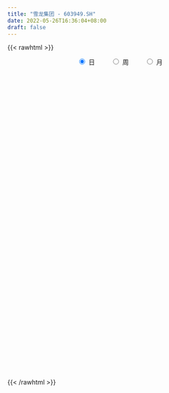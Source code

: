 ```yaml
---
title: "雪龙集团 - 603949.SH"
date: 2022-05-26T16:36:04+08:00
draft: false
---
```

{{< rawhtml >}}
    <div style="text-align: center">
        <label style="padding: 1rem;"><input style="margin-right: .5rem" type="radio" name="period" value="D" checked onclick="period_change(this)">日</label>
        <label style="padding: 1rem;"><input style="margin-right: .5rem" type="radio" name="period" value="W" onclick="period_change(this)">周</label>
        <label style="padding: 1rem;"><input style="margin-right: .5rem" type="radio" name="period" value="M" onclick="period_change(this)">月</label>
    </div>
    <div id="chart" style="height: 700px;"></div> 
    <script type="text/javascript">
        const D_v = [17222.32,11585.32,15963.8,13282.6,10543.4,16791.6,15101.6,14772.0,20792.05,15658.81,13944.68,17019.24,19134.21,14979.57,17552.7,12082.2,14888.25,19043.34,15429.99,14739.02,16770.4,15041.6,12923.0,12517.75,13661.63,20976.01,15766.43,10968.41,24275.45,10782.8,18735.1,10478.4,11897.6,16771.2,9778.6,12806.5,11758.39,13329.33,12247.8,14736.1,12403.08,20366.6,25525.33,17187.4,37602.6,46289.23,42264.49,37652.44,23041.8,41668.1,33587.6,20895.33,46592.7,37277.2,33558.74,34722.04,20041.0,23905.8,16878.2,17649.0,70978.95,30333.54,22111.59,23642.45,11739.2,23054.82,30545.43,53908.57,26501.34,18652.48,28306.2,51408.67,138693.74,63522.93,48068.04,39605.92,60734.2,43707.01,40055.6,35001.4,31002.7,54640.21,41009.62,46997.58,43000.33,21860.27,28429.74,23189.6,16820.25,25009.75,20514.23,21046.63,25907.8,51383.31,76784.94,44889.24,40696.2,29822.15,40111.3,53571.4,44599.8,28914.1,22895.8,19198.6,34075.47,22116.58,23704.45,52485.51,43122.4,28776.8,18052.04,26951.23,35799.0,39369.0,35291.6,41284.0,33192.2,18925.0,34059.6,47282.2,27375.0,26980.6,21781.75,18170.25,9682.41,16146.42,25652.51,17322.56,13069.9,71982.16,78913.0,87317.94,74396.25,59995.12,43890.52,25786.8,33627.0,31006.0,19022.4,26984.29,26153.79,21037.86,19944.2,30587.16,61048.0,71017.7,44694.0,26736.13,32798.75,48899.4,43453.63,43936.39,44473.37,27108.59,24838.6,92737.6,87243.4,56269.0,46065.8,57677.7,57670.2,34937.8,34604.4,25052.79,20994.07,25050.4,20929.2,31584.2,23650.95,27810.35,23114.9,22198.6,18848.9,16530.6,22934.6,24722.87,21093.4,10610.8,20634.0,14790.0,27006.8,15258.4,12491.0,39265.2,30951.19,18517.6,20447.2,16690.8,23180.0,32698.15,22341.4,12347.6,11879.6,10593.8,29619.79,27733.6,16111.5,18520.4,32241.9,21441.0,23033.7,16746.0,48052.8,39730.9,32827.69,17991.52,11208.0,30716.8,18601.0,17650.0,21413.8,11849.2,8643.6,15653.8,11945.4,10783.8,7713.83,8176.0,28509.6,23809.4,9451.0,16461.0,16437.4,11815.2,11603.8,11283.0,17914.8,25402.01,24924.4,31802.0,15106.8,27437.0,26074.85,17251.0,14809.0,9827.2,9205.52,8130.2,7941.6,8104.8,9338.6,12134.0,13144.2,41476.2,42694.47,12151.0,28560.43,23242.4,18780.0,25376.84]
const D_histogram = [0.0,0.0087430199,-0.0043667282,-0.022983987,-0.025288048,-0.005944221,0.0016083931,0.0069932534,0.0244611281,0.0204256564,0.0186870963,0.0259353177,0.0215165775,0.0224569255,0.0079189017,0.0056555294,0.0111978123,0.0219355023,0.0203259207,0.0191393471,-0.0005003796,-0.0362978341,-0.0621518945,-0.0602889664,-0.0453917057,-0.0161227159,-0.0012073181,-0.0023153611,-0.01902556,-0.0208553776,-0.0413266857,-0.0442031063,-0.0464254989,-0.0617492059,-0.0562416127,-0.0422030235,-0.0259587604,-0.0266104494,-0.0096520814,0.0024861731,0.0086766278,0.0066977331,-0.0156293195,-0.0195098578,0.0235191279,0.0732191867,0.116032008,0.1284067273,0.1258674791,0.1533936306,0.1526610694,0.1256106549,0.168073948,0.1870421753,0.157954666,0.1248004454,0.1045907286,0.0735319435,0.0409627912,0.0313971185,0.0928390133,0.1111152751,0.1132501844,0.0851144953,0.0597083602,0.0231689148,0.0325681087,0.0567920917,0.0231764697,-0.0009483455,-0.0261539791,-0.002154693,0.0967426536,0.1816584275,0.2472017713,0.2251277546,0.1372937389,0.0559301253,0.0293466679,0.0116215942,0.00290418,0.0551661452,0.0744985104,0.1326347891,0.0962327363,0.0539571184,-0.0218155897,-0.0641458178,-0.089531492,-0.0861692361,-0.0730644887,-0.1124478542,-0.1485855578,-0.0981311022,-0.0596412681,0.0320089176,0.1093437379,0.1076705352,0.1309856102,0.1952455148,0.1747797325,0.1133712022,0.0975461918,0.0738850491,-0.0002025668,-0.0764851967,-0.0982781245,-0.1681526852,-0.2424196822,-0.2837233959,-0.30346902,-0.320101042,-0.30190941,-0.2321622072,-0.191940341,-0.1489210508,-0.1424401788,-0.126328959,-0.085592972,-0.0728445037,-0.0902656944,-0.1522810802,-0.1824896711,-0.2213953427,-0.2319374162,-0.2140478213,-0.1456025661,-0.0997802891,-0.076694083,0.064485096,0.207040825,0.3220928017,0.4999326527,0.5617985235,0.6274990197,0.5758568642,0.5299188307,0.472163793,0.363004826,0.2546015758,0.1256091413,0.0361362308,-0.0303404181,-0.0463024794,0.0354333316,0.0227909269,-0.0069136427,-0.0565885295,-0.0630787469,-0.227088878,-0.2847939479,-0.3762177588,-0.4339861586,-0.4366482394,-0.3908724541,-0.2230717283,-0.1747000313,-0.0744100025,-0.0066549466,0.1431084764,0.2895092413,0.3673938631,0.3508267936,0.3300112927,0.2877266786,0.2635407843,0.2200953635,0.1433799245,0.0220646454,-0.1349355778,-0.233650716,-0.2499214159,-0.2826562343,-0.2901650139,-0.3356908247,-0.300423243,-0.3305517827,-0.3297753085,-0.3159371928,-0.2920030955,-0.2572247502,-0.2226299011,-0.2034960505,-0.0956746948,0.0093314983,0.090454743,0.1610843121,0.1757564447,0.2326815449,0.2232308211,0.2021579531,0.1712535827,0.1373312837,0.1004299561,0.1482444523,0.1716461251,0.150686747,0.0682164628,0.0087959813,-0.0369115182,-0.069629265,-0.1453001299,-0.1721194333,-0.1046181834,-0.0731961548,-0.0454465967,-0.0481533863,-0.0071566685,0.0354872213,0.0672745313,0.0546995801,0.022511871,-0.0177800045,-0.0303662449,-0.0446416034,-0.0546583469,-0.0575271414,-0.0939248353,-0.0343438981,-0.0408185598,-0.0442289571,-0.0320374379,-0.0125475495,0.002865602,0.0270343757,0.0240917646,-0.0282913991,-0.1216159825,-0.1269424097,-0.1799293653,-0.2678975538,-0.2411048834,-0.2810834731,-0.2867862918,-0.2611186532,-0.2235589605,-0.1512870151,-0.0970779716,-0.0695744051,-0.0441381066,0.0042967208,0.0460906313,0.0827025412,0.2141524532,0.2910905706,0.321506954,0.411058242,0.4299345691,0.4810394902,0.4292302477]
const D_fast = [0.0,0.0109287749,-0.0032726553,-0.0276359108,-0.0362619837,-0.018404212,-0.0104494996,-0.0033163261,0.0202668307,0.0213377731,0.024270987,0.038003038,0.0389634421,0.0455180215,0.032959723,0.0321102331,0.0404519691,0.0566735347,0.0601454333,0.0637436965,0.0439788748,-0.0008930382,-0.0422850722,-0.0554943857,-0.0519450515,-0.0267067406,-0.0120931723,-0.0137800556,-0.0352466445,-0.0422903065,-0.073093286,-0.0870204832,-0.1008492505,-0.131610259,-0.140163069,-0.1366752356,-0.1269206626,-0.1342249639,-0.1196796164,-0.1069198185,-0.0985602069,-0.0988646684,-0.1250990508,-0.1338570536,-0.0849482859,-0.0169434304,0.0548773928,0.099353794,0.1282814156,0.1941559747,0.2315886809,0.2359409301,0.3204227102,0.3861514814,0.3965526385,0.3945985293,0.4005364946,0.3878606954,0.3655322409,0.3638158478,0.448467496,0.4945225765,0.5249700319,0.5181129667,0.5076339217,0.4768867049,0.494427926,0.5328499319,0.5050284273,0.4806665257,0.4489223974,0.4723830103,0.5954660203,0.7257964011,0.8531401877,0.8873481096,0.8338375286,0.7664564463,0.747209656,0.7323899809,0.7243986117,0.7904521132,0.8284091059,0.919704082,0.9073602132,0.8785738749,0.7973472694,0.7389805868,0.6912120396,0.6730319865,0.6678706117,0.6003752826,0.5270911897,0.5530128697,0.5765923868,0.6762448018,0.7809155566,0.8061599877,0.8622214653,0.9752927486,0.9985218994,0.9654561697,0.9740177072,0.9688278268,0.8946895692,0.79928564,0.7529231812,0.6410104492,0.5061385316,0.393903969,0.2982910898,0.2016338074,0.1443480869,0.1560547379,0.1482915188,0.1540805463,0.1249513736,0.1094803537,0.1288180976,0.12335544,0.0833678258,-0.0167178301,-0.0925488388,-0.186803346,-0.2553297737,-0.2909521341,-0.2589075203,-0.2380303156,-0.2341176302,-0.0768171773,0.117498758,0.3130739351,0.6158969493,0.8182124509,1.0407877021,1.1331097627,1.2196514368,1.2799373474,1.2615295868,1.2167767307,1.1191865815,1.0387477286,0.9646859752,0.937148294,1.0277424379,1.020797765,0.9893647847,0.9255427655,0.9032828614,0.6825005107,0.5535969539,0.3681187033,0.2018537639,0.0900296231,0.038087295,0.1501200886,0.1548167778,0.2365043061,0.3025956253,0.4881361674,0.7069142426,0.8766473301,0.9477869591,1.0094742813,1.0391213369,1.0808206387,1.0923990587,1.0515286008,0.9357294831,0.7449953654,0.5878675482,0.5091164943,0.4057176174,0.3256675843,0.1962190674,0.1563808383,0.0436143529,-0.0380530001,-0.1031991826,-0.1522658591,-0.1817937013,-0.2028563275,-0.2345964896,-0.1506938076,-0.0433547398,0.0603821906,0.1712828377,0.2298940815,0.3449895679,0.3913465494,0.4208131696,0.4327221949,0.4331327168,0.4213388782,0.5062144875,0.5725276916,0.5892400002,0.5238238318,0.4666023456,0.4116669665,0.3615419034,0.2495460061,0.1796968444,0.2210435485,0.2341665383,0.2505544473,0.235809311,0.2750168617,0.3265325568,0.3751384997,0.3762384435,0.3496787021,0.3049418255,0.2847640239,0.2593282645,0.2356469343,0.2183963545,0.1585174517,0.2095124144,0.1928331127,0.1783654762,0.1825476359,0.1989006369,0.2150301889,0.2459575565,0.2490378867,0.1895818731,0.0658532941,0.0287912645,-0.0691780324,-0.2241206094,-0.2576041599,-0.3678536178,-0.4452530095,-0.4848650342,-0.5031950816,-0.46874489,-0.4388053393,-0.4286953741,-0.4142936023,-0.3647845947,-0.3114680264,-0.2541804811,-0.0691924559,0.0805183042,0.1913114261,0.3836272746,0.509987244,0.6813520377,0.7368503571]
const D_slow = [0.0,0.002185755,0.0010940729,-0.0046519238,-0.0109739358,-0.012459991,-0.0120578928,-0.0103095794,-0.0041942974,0.0009121167,0.0055838908,0.0120677202,0.0174468646,0.023061096,0.0250408214,0.0264547037,0.0292541568,0.0347380324,0.0398195126,0.0446043494,0.0444792544,0.0354047959,0.0198668223,0.0047945807,-0.0065533457,-0.0105840247,-0.0108858542,-0.0114646945,-0.0162210845,-0.0214349289,-0.0317666003,-0.0428173769,-0.0544237516,-0.0698610531,-0.0839214563,-0.0944722121,-0.1009619022,-0.1076145146,-0.1100275349,-0.1094059917,-0.1072368347,-0.1055624015,-0.1094697313,-0.1143471958,-0.1084674138,-0.0901626171,-0.0611546151,-0.0290529333,0.0024139365,0.0407623441,0.0789276115,0.1103302752,0.1523487622,0.199109306,0.2385979725,0.2697980839,0.295945766,0.3143287519,0.3245694497,0.3324187293,0.3556284827,0.3834073014,0.4117198475,0.4329984714,0.4479255614,0.4537177901,0.4618598173,0.4760578402,0.4818519576,0.4816148713,0.4750763765,0.4745377033,0.4987233667,0.5441379735,0.6059384164,0.662220355,0.6965437897,0.7105263211,0.717862988,0.7207683866,0.7214944316,0.7352859679,0.7539105955,0.7870692928,0.8111274769,0.8246167565,0.8191628591,0.8031264046,0.7807435316,0.7592012226,0.7409351004,0.7128231369,0.6756767474,0.6511439719,0.6362336549,0.6442358843,0.6715718187,0.6984894525,0.7312358551,0.7800472338,0.8237421669,0.8520849675,0.8764715154,0.8949427777,0.894892136,0.8757708368,0.8512013057,0.8091631344,0.7485582138,0.6776273648,0.6017601098,0.5217348494,0.4462574969,0.3882169451,0.3402318598,0.3030015971,0.2673915524,0.2358093127,0.2144110697,0.1961999437,0.1736335201,0.1355632501,0.0899408323,0.0345919967,-0.0233923574,-0.0769043127,-0.1133049543,-0.1382500265,-0.1574235473,-0.1413022733,-0.089542067,-0.0090188666,0.1159642966,0.2564139274,0.4132886824,0.5572528984,0.6897326061,0.8077735544,0.8985247609,0.9621751548,0.9935774402,1.0026114979,0.9950263933,0.9834507735,0.9923091064,0.9980068381,0.9962784274,0.982131295,0.9663616083,0.9095893888,0.8383909018,0.7443364621,0.6358399224,0.5266778626,0.4289597491,0.373191817,0.3295168091,0.3109143085,0.3092505719,0.345027691,0.4174050013,0.5092534671,0.5969601655,0.6794629886,0.7513946583,0.8172798544,0.8723036952,0.9081486764,0.9136648377,0.8799309432,0.8215182642,0.7590379103,0.6883738517,0.6158325982,0.5319098921,0.4568040813,0.3741661356,0.2917223085,0.2127380103,0.1397372364,0.0754310489,0.0197735736,-0.031100439,-0.0550191128,-0.0526862382,-0.0300725524,0.0101985256,0.0541376368,0.112308023,0.1681157283,0.2186552165,0.2614686122,0.2958014331,0.3209089222,0.3579700352,0.4008815665,0.4385532532,0.455607369,0.4578063643,0.4485784847,0.4311711685,0.394846136,0.3518162777,0.3256617318,0.3073626931,0.296001044,0.2839626974,0.2821735302,0.2910453356,0.3078639684,0.3215388634,0.3271668311,0.32272183,0.3151302688,0.3039698679,0.2903052812,0.2759234959,0.252442287,0.2438563125,0.2336516726,0.2225944333,0.2145850738,0.2114481864,0.2121645869,0.2189231809,0.224946122,0.2178732722,0.1874692766,0.1557336742,0.1107513329,0.0437769444,-0.0164992764,-0.0867701447,-0.1584667177,-0.223746381,-0.2796361211,-0.3174578749,-0.3417273678,-0.359120969,-0.3701554957,-0.3690813155,-0.3575586577,-0.3368830224,-0.2833449091,-0.2105722664,-0.1301955279,-0.0274309674,0.0800526749,0.2003125474,0.3076201094]
const D_data = [['2021-05-17', 14.5427, 14.2394, 14.1023, 14.5917],['2021-05-18', 14.1709, 14.3764, 14.0534, 14.484],['2021-05-19', 14.2687, 14.0926, 14.0632, 14.3862],['2021-05-20', 14.073, 13.9262, 13.8283, 14.0926],['2021-05-21', 13.9556, 14.0534, 13.9262, 14.1806],['2021-05-24', 14.0926, 14.3568, 14.0045, 14.4644],['2021-05-25', 14.3568, 14.2785, 14.1513, 14.4351],['2021-05-26', 14.2883, 14.2883, 14.1513, 14.3568],['2021-05-27', 14.2687, 14.5134, 14.2002, 14.533],['2021-05-28', 14.4547, 14.2981, 14.2883, 14.6015],['2021-05-31', 14.2981, 14.3274, 14.2002, 14.3666],['2021-06-01', 14.3079, 14.4742, 14.2002, 14.484],['2021-06-02', 14.4547, 14.3568, 14.347, 14.621],['2021-06-03', 14.347, 14.4351, 14.2981, 14.6112],['2021-06-04', 14.3959, 14.2198, 14.1709, 14.4742],['2021-06-07', 14.3177, 14.3372, 14.1806, 14.3666],['2021-06-08', 14.3372, 14.4547, 14.2589, 14.533],['2021-06-09', 14.4547, 14.5819, 14.347, 14.6602],['2021-06-10', 14.5819, 14.4742, 14.4253, 14.5917],['2021-06-11', 14.6602, 14.4938, 14.4351, 14.6798],['2021-06-15', 14.5525, 14.2198, 14.1415, 14.5525],['2021-06-16', 14.2589, 13.8577, 13.8088, 14.2589],['2021-06-17', 13.7598, 13.7794, 13.7011, 13.9556],['2021-06-18', 13.7794, 14.0143, 13.662, 14.1023],['2021-06-21', 13.9653, 14.1806, 13.9653, 14.2491],['2021-06-22', 14.1904, 14.4547, 14.1709, 14.533],['2021-06-23', 14.4253, 14.3862, 14.3274, 14.5134],['2021-06-24', 14.3862, 14.2198, 14.1904, 14.3862],['2021-06-25', 14.2198, 13.9653, 13.75, 14.3079],['2021-06-28', 13.9556, 14.0828, 13.8773, 14.1415],['2021-06-29', 13.9947, 13.7598, 13.7011, 14.1709],['2021-06-30', 13.7794, 13.8773, 13.7305, 13.9653],['2021-07-01', 13.887, 13.8283, 13.7402, 14.0338],['2021-07-02', 13.8773, 13.5641, 13.5347, 13.8773],['2021-07-05', 13.5543, 13.7402, 13.4956, 13.8675],['2021-07-06', 13.8675, 13.8479, 13.7402, 13.9751],['2021-07-07', 13.75, 13.9164, 13.7402, 13.9751],['2021-07-08', 13.9458, 13.7109, 13.6717, 13.9458],['2021-07-09', 13.7109, 13.9458, 13.6228, 13.9458],['2021-07-12', 13.9458, 13.9458, 13.8479, 14.0436],['2021-07-13', 14.0, 13.91, 13.74, 14.0],['2021-07-14', 13.88, 13.81, 13.58, 14.04],['2021-07-15', 13.88, 13.47, 13.22, 13.88],['2021-07-16', 13.45, 13.6, 13.32, 13.66],['2021-07-19', 13.49, 14.28, 13.46, 14.37],['2021-07-20', 14.2, 14.64, 13.96, 14.85],['2021-07-21', 14.5, 14.87, 14.5, 14.99],['2021-07-22', 14.85, 14.73, 14.68, 14.96],['2021-07-23', 14.73, 14.67, 14.52, 14.79],['2021-07-26', 14.63, 15.23, 14.5, 15.3],['2021-07-27', 15.36, 15.08, 15.0, 15.45],['2021-07-28', 15.15, 14.8, 14.32, 15.15],['2021-07-29', 14.88, 15.85, 14.83, 15.88],['2021-07-30', 15.88, 15.89, 15.5, 16.05],['2021-08-02', 15.68, 15.43, 15.15, 15.82],['2021-08-03', 15.45, 15.36, 15.32, 16.0],['2021-08-04', 15.36, 15.51, 15.12, 15.57],['2021-08-05', 15.5, 15.35, 14.95, 15.5],['2021-08-06', 15.36, 15.25, 14.97, 15.41],['2021-08-09', 15.25, 15.5, 15.07, 15.6],['2021-08-10', 15.66, 16.63, 15.37, 17.05],['2021-08-11', 16.51, 16.44, 16.13, 16.64],['2021-08-12', 16.39, 16.44, 16.1, 16.44],['2021-08-13', 16.44, 16.13, 16.01, 16.49],['2021-08-16', 16.0, 16.14, 16.0, 16.23],['2021-08-17', 16.1, 15.93, 15.65, 16.14],['2021-08-18', 15.8, 16.52, 15.7, 16.56],['2021-08-19', 16.49, 16.9, 16.3, 17.07],['2021-08-20', 16.66, 16.25, 16.18, 16.9],['2021-08-23', 16.31, 16.29, 16.0, 16.55],['2021-08-24', 16.22, 16.2, 16.03, 16.68],['2021-08-25', 16.29, 16.87, 16.06, 17.07],['2021-08-26', 16.9, 18.25, 16.72, 18.53],['2021-08-27', 18.2, 18.76, 17.87, 18.87],['2021-08-30', 18.8, 19.18, 18.67, 19.44],['2021-08-31', 19.01, 18.48, 18.2, 19.15],['2021-09-01', 18.38, 17.6, 16.88, 18.43],['2021-09-02', 17.53, 17.4, 16.9, 17.53],['2021-09-03', 17.28, 17.93, 17.12, 17.98],['2021-09-06', 18.11, 18.04, 17.33, 18.38],['2021-09-07', 17.76, 18.19, 17.76, 18.22],['2021-09-08', 18.15, 19.2, 18.01, 19.44],['2021-09-09', 19.14, 19.14, 18.8, 19.59],['2021-09-10', 19.14, 20.03, 19.05, 20.08],['2021-09-13', 20.21, 19.11, 19.11, 20.35],['2021-09-14', 19.1, 19.0, 18.53, 19.28],['2021-09-15', 18.98, 18.39, 18.28, 18.98],['2021-09-16', 18.33, 18.57, 18.13, 18.94],['2021-09-17', 18.51, 18.65, 18.34, 18.89],['2021-09-22', 18.55, 18.99, 18.42, 19.48],['2021-09-23', 19.05, 19.2, 18.71, 19.36],['2021-09-24', 19.05, 18.5, 18.14, 19.43],['2021-09-27', 18.41, 18.33, 18.1, 19.0],['2021-09-28', 18.3, 19.45, 18.3, 19.99],['2021-09-29', 19.45, 19.57, 19.33, 20.12],['2021-09-30', 19.9, 20.67, 19.57, 20.99],['2021-10-08', 20.8, 21.1, 20.73, 21.48],['2021-10-11', 21.08, 20.5, 19.27, 21.08],['2021-10-12', 20.71, 21.07, 20.58, 21.67],['2021-10-13', 21.06, 22.06, 21.06, 22.1],['2021-10-14', 21.76, 21.38, 20.99, 22.06],['2021-10-15', 21.4, 20.88, 20.58, 21.97],['2021-10-18', 20.95, 21.45, 20.71, 21.52],['2021-10-19', 21.53, 21.44, 21.0, 21.71],['2021-10-20', 21.45, 20.7, 20.3, 21.5],['2021-10-21', 20.6, 20.36, 20.09, 20.78],['2021-10-22', 20.33, 20.83, 20.28, 20.98],['2021-10-25', 21.1, 19.99, 19.0, 22.76],['2021-10-26', 19.98, 19.49, 19.01, 20.8],['2021-10-27', 18.78, 19.48, 18.69, 19.69],['2021-10-28', 18.78, 19.44, 18.78, 19.6],['2021-10-29', 19.34, 19.21, 18.77, 19.48],['2021-11-01', 19.33, 19.47, 18.93, 19.51],['2021-11-02', 19.4, 20.2, 19.36, 20.43],['2021-11-03', 20.69, 20.01, 19.45, 20.8],['2021-11-04', 20.01, 20.18, 20.0, 20.48],['2021-11-05', 20.18, 19.78, 19.64, 20.51],['2021-11-08', 19.79, 19.89, 19.61, 20.1],['2021-11-09', 19.82, 20.3, 19.62, 20.5],['2021-11-10', 20.28, 20.06, 18.5, 20.35],['2021-11-11', 19.66, 19.63, 19.38, 20.3],['2021-11-12', 19.73, 18.78, 18.68, 19.73],['2021-11-15', 18.63, 18.81, 18.3, 18.98],['2021-11-16', 18.8, 18.36, 18.32, 19.1],['2021-11-17', 18.36, 18.4, 18.29, 18.65],['2021-11-18', 18.55, 18.59, 18.26, 18.96],['2021-11-19', 18.6, 19.3, 18.52, 19.31],['2021-11-22', 19.22, 19.21, 19.14, 19.57],['2021-11-23', 19.31, 19.02, 18.75, 19.31],['2021-11-24', 19.01, 20.92, 18.8, 20.92],['2021-11-25', 20.95, 21.8, 20.8, 21.93],['2021-11-26', 21.82, 22.36, 21.61, 22.98],['2021-11-29', 22.19, 24.28, 22.18, 24.4],['2021-11-30', 24.29, 23.93, 21.85, 24.4],['2021-12-01', 23.76, 24.85, 23.3, 24.97],['2021-12-02', 24.5, 23.97, 23.8, 24.88],['2021-12-03', 24.08, 24.31, 23.93, 24.89],['2021-12-06', 24.14, 24.39, 23.91, 24.76],['2021-12-07', 24.49, 23.75, 23.6, 24.49],['2021-12-08', 23.76, 23.55, 23.19, 24.25],['2021-12-09', 24.13, 22.94, 22.57, 24.2],['2021-12-10', 22.66, 23.05, 22.33, 23.17],['2021-12-13', 22.98, 23.06, 22.55, 23.5],['2021-12-14', 23.12, 23.58, 22.75, 23.99],['2021-12-15', 23.58, 25.12, 23.33, 25.58],['2021-12-16', 25.37, 24.29, 23.33, 25.5],['2021-12-17', 23.61, 24.11, 23.18, 24.12],['2021-12-20', 23.81, 23.76, 23.18, 24.25],['2021-12-21', 23.7, 24.24, 23.44, 24.38],['2021-12-22', 24.24, 21.82, 21.82, 24.24],['2021-12-23', 21.3, 22.47, 21.3, 22.75],['2021-12-24', 22.54, 21.49, 20.5, 22.69],['2021-12-27', 21.69, 21.28, 20.92, 21.79],['2021-12-28', 21.4, 21.54, 21.11, 21.98],['2021-12-29', 21.55, 22.0, 21.55, 22.43],['2021-12-30', 22.2, 23.92, 22.11, 24.2],['2021-12-31', 24.15, 22.9, 22.82, 24.9],['2022-01-04', 23.47, 23.9, 22.86, 24.0],['2022-01-05', 23.81, 23.96, 23.61, 24.69],['2022-01-06', 24.21, 25.68, 23.98, 26.1],['2022-01-07', 25.8, 26.67, 24.94, 27.21],['2022-01-10', 26.59, 26.75, 26.09, 27.18],['2022-01-11', 26.7, 26.1, 25.68, 27.08],['2022-01-12', 26.2, 26.31, 25.97, 26.89],['2022-01-13', 26.61, 26.22, 25.6, 26.7],['2022-01-14', 26.27, 26.6, 25.81, 27.28],['2022-01-17', 26.91, 26.49, 26.17, 27.25],['2022-01-18', 26.49, 26.02, 25.65, 26.49],['2022-01-19', 25.93, 25.12, 24.8, 25.93],['2022-01-20', 25.2, 24.0, 23.89, 25.37],['2022-01-21', 24.2, 24.01, 23.0, 24.29],['2022-01-24', 23.95, 24.65, 23.73, 24.79],['2022-01-25', 24.41, 24.2, 24.13, 25.2],['2022-01-26', 24.23, 24.27, 23.82, 24.39],['2022-01-27', 24.45, 23.48, 23.2, 24.48],['2022-01-28', 23.45, 24.28, 22.75, 24.53],['2022-02-07', 24.31, 23.28, 23.09, 24.99],['2022-02-08', 23.37, 23.37, 23.21, 23.69],['2022-02-09', 23.25, 23.35, 22.4, 23.59],['2022-02-10', 23.35, 23.36, 22.7, 23.4],['2022-02-11', 23.38, 23.45, 22.96, 23.74],['2022-02-14', 23.45, 23.45, 23.06, 23.66],['2022-02-15', 23.4, 23.23, 23.02, 23.4],['2022-02-16', 23.23, 24.56, 22.67, 25.55],['2022-02-17', 24.47, 25.06, 24.1, 25.37],['2022-02-18', 25.07, 25.3, 24.85, 25.69],['2022-02-21', 25.29, 25.68, 25.27, 25.94],['2022-02-22', 25.62, 25.35, 25.09, 25.84],['2022-02-23', 25.56, 26.25, 25.56, 26.5],['2022-02-24', 26.06, 25.75, 25.18, 26.65],['2022-02-25', 25.91, 25.72, 25.4, 26.29],['2022-02-28', 25.17, 25.64, 25.17, 25.84],['2022-03-01', 25.69, 25.59, 25.31, 25.75],['2022-03-02', 25.88, 25.5, 25.3, 25.88],['2022-03-03', 25.59, 26.74, 25.19, 26.99],['2022-03-04', 26.74, 26.81, 26.61, 27.8],['2022-03-07', 26.88, 26.45, 26.18, 27.19],['2022-03-08', 26.73, 25.55, 25.07, 26.78],['2022-03-09', 25.68, 25.55, 24.1, 25.72],['2022-03-10', 25.91, 25.49, 25.36, 26.07],['2022-03-11', 25.56, 25.46, 24.83, 25.69],['2022-03-14', 25.41, 24.6, 24.41, 25.45],['2022-03-15', 25.05, 24.86, 23.61, 25.21],['2022-03-16', 25.25, 26.09, 24.68, 26.29],['2022-03-17', 26.09, 25.88, 25.8, 26.58],['2022-03-18', 25.8, 25.99, 25.14, 26.04],['2022-03-21', 25.99, 25.68, 25.62, 26.18],['2022-03-22', 25.78, 26.35, 25.0, 26.43],['2022-03-23', 26.31, 26.65, 26.1, 26.78],['2022-03-24', 26.8, 26.8, 26.3, 27.0],['2022-03-25', 26.8, 26.39, 26.11, 27.0],['2022-03-28', 26.18, 26.1, 25.85, 26.47],['2022-03-29', 26.26, 25.85, 25.6, 26.26],['2022-03-30', 26.0, 26.08, 25.5, 26.36],['2022-03-31', 26.09, 26.0, 25.7, 26.14],['2022-04-01', 26.0, 25.99, 25.8, 26.15],['2022-04-06', 25.74, 26.04, 25.5, 26.25],['2022-04-07', 26.0, 25.49, 25.3, 26.32],['2022-04-08', 25.6, 26.74, 25.22, 26.76],['2022-04-11', 26.87, 26.06, 26.0, 27.4],['2022-04-12', 26.32, 26.07, 25.35, 26.48],['2022-04-13', 26.07, 26.29, 25.5, 26.4],['2022-04-14', 26.34, 26.48, 26.34, 26.8],['2022-04-15', 26.43, 26.55, 26.03, 26.75],['2022-04-18', 26.88, 26.81, 26.42, 26.97],['2022-04-19', 27.18, 26.58, 26.5, 27.22],['2022-04-20', 26.43, 25.84, 25.53, 26.6],['2022-04-21', 25.61, 24.9, 23.81, 25.9],['2022-04-22', 24.95, 25.66, 24.0, 25.98],['2022-04-25', 25.7, 24.8, 23.09, 25.7],['2022-04-26', 24.29, 23.81, 23.7, 24.68],['2022-04-27', 23.81, 24.88, 23.13, 24.98],['2022-04-28', 24.7, 23.79, 23.4, 24.81],['2022-04-29', 23.8, 23.85, 23.51, 24.05],['2022-05-05', 24.0, 24.05, 23.71, 24.5],['2022-05-06', 23.97, 24.14, 23.38, 24.26],['2022-05-09', 24.2, 24.68, 23.85, 24.96],['2022-05-10', 24.68, 24.65, 24.43, 25.03],['2022-05-11', 24.65, 24.42, 24.4, 24.8],['2022-05-12', 24.4, 24.44, 23.9, 24.64],['2022-05-13', 24.44, 24.86, 24.44, 24.96],['2022-05-16', 24.95, 24.99, 24.1, 25.19],['2022-05-17', 25.0, 25.14, 24.75, 25.22],['2022-05-18', 25.35, 26.86, 25.14, 27.1],['2022-05-19', 26.86, 26.91, 26.2, 27.28],['2022-05-20', 26.96, 26.84, 26.5, 27.08],['2022-05-23', 26.85, 28.19, 26.84, 28.19],['2022-05-24', 28.51, 27.94, 27.9, 28.99],['2022-05-25', 27.9, 28.92, 27.69, 29.05],['2022-05-26', 28.91, 28.03, 27.8, 28.97]]
const W_v = [5323.28,402832.11,621309.75,715022.89,339061.8,236378.62,222554.21,152320.01,146623.85,328549.74,378234.9399999999,604156.89,379708.14,269521.51,151490.63,77004.3,107129.88,288134.92,304713.71,291633.73,836541.38,535359.11,212736.23,341016.0600000001,195806.0,147489.83,115964.69,80363.55,152450.03,147331.71,49773.26,179817.61,188655.39,162310.95,134934.07,177888.95,202901.6,250847.39,155180.45,216001.45,278367.57,271241.76,105235.84,176843.88,172453.0,177231.43,323346.28,212094.83,63544.78,57907.01,132589.45,370006.76,208747.47,166434.69,114964.82,88819.05,86965.62,127590.64,231180.02,144815.97,40270.65,85454.91,68597.44,83116.06,82630.4,76182.8,57252.75,85647.93,68665.1,59920.62,90218.51,186850.56,180020.93,129105.78,164715.53,145749.36,300584.02,232170.77,208651.51,133300.19,66570.61,198965.29,40696.2,197018.75,121990.9,169387.98,184935.8,154622.4,91433.34,268605.56,237695.69,124204.34,227291.06,195824.3,276401.56,217682.7,140639.46,127089.6,105235.57,94135.0,116483.39,115357.55,92174.39,111348.5,155348.91,99589.6,58875.8,44399.43,77974.0,91128.01,117671.65,24636.2,42720.72,121599.87,95959.67]
const W_histogram = [0.0,0.0865814245,-0.0339803133,-0.0995309271,-0.1818791382,-0.2625577227,-0.3426334297,-0.4050422056,-0.3625255112,-0.2901076296,-0.1038551661,-0.0275328256,0.0638325581,0.0321009628,0.0135879578,-0.0385347942,-0.0370765145,0.0278655711,0.0528425582,0.2199658351,0.4272268409,0.6223689758,0.7103901363,0.8499469211,0.9001310421,0.8628442836,0.6578653525,0.463193208,0.2057049551,0.0812266054,0.1101593072,0.1335472288,-0.0529189441,-0.251727989,-0.3304849627,-0.4396587685,-0.4144042495,-0.4333030305,-0.4666596634,-0.4050830702,-0.3949839502,-0.4579989065,-0.5081587701,-0.5695820271,-0.5867046944,-0.4801414626,-0.3779953035,-0.3280767485,-0.3115116777,-0.2092114344,-0.1436203005,-0.0042294649,0.0816930135,0.1137959857,0.1264652748,0.1528559956,0.1829881436,0.2066019211,0.1944461926,0.0807395159,-0.0015214553,-0.0297883689,-0.0732450415,-0.0769351847,-0.0759447487,-0.0494164804,-0.0562462287,-0.056024408,-0.073743319,-0.0516473534,-0.0520641373,0.0239020852,0.1532795934,0.190301868,0.2640660151,0.3078891333,0.4824709893,0.5156073733,0.6441619933,0.6022302239,0.532762143,0.5965191746,0.6280345539,0.5947765025,0.5321565486,0.3530091398,0.2491718876,0.0972192576,0.0198557154,0.1553503041,0.3459657137,0.3554941845,0.398268109,0.2238806236,0.1791971697,0.3683533304,0.4482603721,0.2936611343,0.1820314567,0.0325717624,0.038192972,0.0493749059,0.106101318,0.0324435084,0.0008279213,-0.0110772573,-0.0610331282,-0.0586902463,-0.0835451742,-0.1686261743,-0.3453235407,-0.4353773463,-0.4379699688,-0.3041992281,-0.1416936792]
const W_fast = [0.0,0.1082267806,-0.0208300355,-0.111263381,-0.2390813767,-0.3853993919,-0.5511334563,-0.7148027836,-0.762917467,-0.7630264928,-0.6027378208,-0.5332986867,-0.4259751635,-0.4496815181,-0.4647975337,-0.5265539842,-0.5343648331,-0.4624563547,-0.4242687281,-0.2021539924,0.1119137236,0.4626481025,0.728266797,1.0803103121,1.3555271937,1.533951506,1.4934389131,1.4145650706,1.2085030565,1.1043313581,1.1608038867,1.2175786155,1.0178827065,0.7561416644,0.59476345,0.3756749522,0.2973284088,0.1701038702,0.0200823214,-0.0196118529,-0.1082587205,-0.2857734034,-0.4629729595,-0.6667917233,-0.8305905642,-0.8440626981,-0.8364153648,-0.8685159969,-0.9298288455,-0.8798314609,-0.8501454021,-0.7118119327,-0.605466201,-0.5449142323,-0.5006286245,-0.4360239048,-0.3601447208,-0.2848804631,-0.2484246434,-0.3419464411,-0.4245877762,-0.460301782,-0.522069715,-0.5449936543,-0.5629894056,-0.5488152574,-0.5697065628,-0.5834908442,-0.6196455849,-0.6104614577,-0.6238942759,-0.541952532,-0.3742551255,-0.2896573839,-0.149876733,-0.0290813315,0.2661182718,0.4281564992,0.7177516175,0.826377404,0.8900998589,1.1029866842,1.2915107019,1.4069467761,1.4773659593,1.3864708356,1.3449265553,1.2172787396,1.1448791263,1.3192112911,1.5963181291,1.694720146,1.8370610978,1.7186437683,1.7187596068,2.0000041001,2.1919762348,2.1107922806,2.0446704672,1.9033537135,1.9185231661,1.9420488265,2.0253005681,1.9597536356,1.9283450287,1.9136705359,1.848456383,1.8361267032,1.7903854817,1.663147938,1.4001196866,1.2012215444,1.0891364297,1.1468573634,1.2739394925]
const W_slow = [0.0,0.0216453561,0.0131502778,-0.011732454,-0.0572022385,-0.1228416692,-0.2085000266,-0.309760578,-0.4003919558,-0.4729188632,-0.4988826547,-0.5057658611,-0.4898077216,-0.4817824809,-0.4783854914,-0.48801919,-0.4972883186,-0.4903219258,-0.4771112863,-0.4221198275,-0.3153131173,-0.1597208733,0.0178766607,0.230363391,0.4553961516,0.6711072224,0.8355735606,0.9513718626,1.0027981014,1.0231047527,1.0506445795,1.0840313867,1.0708016507,1.0078696534,0.9252484127,0.8153337206,0.7117326583,0.6034069006,0.4867419848,0.3854712173,0.2867252297,0.1722255031,0.0451858106,-0.0972096962,-0.2438858698,-0.3639212355,-0.4584200613,-0.5404392484,-0.6183171679,-0.6706200265,-0.7065251016,-0.7075824678,-0.6871592144,-0.658710218,-0.6270938993,-0.5888799004,-0.5431328645,-0.4914823842,-0.4428708361,-0.4226859571,-0.4230663209,-0.4305134131,-0.4488246735,-0.4680584697,-0.4870446568,-0.4993987769,-0.5134603341,-0.5274664361,-0.5459022659,-0.5588141042,-0.5718301386,-0.5658546173,-0.5275347189,-0.4799592519,-0.4139427481,-0.3369704648,-0.2163527175,-0.0874508742,0.0735896242,0.2241471801,0.3573377159,0.5064675096,0.663476148,0.8121702736,0.9452094108,1.0334616957,1.0957546676,1.120059482,1.1250234109,1.1638609869,1.2503524153,1.3392259615,1.4387929887,1.4947631447,1.5395624371,1.6316507697,1.7437158627,1.8171311463,1.8626390105,1.8707819511,1.8803301941,1.8926739206,1.9191992501,1.9273101272,1.9275171075,1.9247477932,1.9094895111,1.8948169495,1.873930656,1.8317741124,1.7454432272,1.6365988907,1.5271063985,1.4510565914,1.4156331716]
const W_data = [['2020-03-13', 10.4614, 16.7149, 10.4614, 16.7149],['2020-03-20', 18.3884, 18.0716, 18.0234, 22.2521],['2020-03-27', 16.9904, 15.4063, 15.2961, 17.5482],['2020-04-03', 15.8127, 15.5372, 15.3581, 18.4298],['2020-04-10', 15.7025, 14.8072, 14.5592, 16.8044],['2020-04-17', 14.4766, 14.1942, 14.022, 14.6006],['2020-04-24', 14.1185, 13.4986, 13.3402, 14.449],['2020-04-30', 13.4366, 12.9959, 11.9766, 13.6708],['2020-05-08', 12.989, 13.8981, 12.9201, 13.9876],['2020-05-15', 13.9458, 14.2603, 13.778, 15.232],['2020-05-22', 14.1205, 16.1617, 14.0646, 16.1617],['2020-05-29', 16.7769, 15.3718, 14.5889, 17.7765],['2020-06-05', 15.3089, 15.959, 15.0852, 16.5462],['2020-06-12', 15.959, 14.5469, 14.0506, 16.4273],['2020-06-19', 14.3652, 14.526, 14.1485, 14.9314],['2020-06-24', 14.4561, 13.8339, 13.806, 14.5959],['2020-07-03', 13.9108, 14.2673, 13.7361, 14.2813],['2020-07-10', 14.2743, 15.1691, 14.2743, 15.6025],['2020-07-17', 15.1271, 14.8755, 14.7497, 17.0565],['2020-07-24', 14.8895, 17.2242, 14.8895, 17.2242],['2020-07-31', 18.0281, 18.9509, 16.651, 20.7614],['2020-08-07', 19.0697, 20.279, 19.0697, 22.7047],['2020-08-14', 20.3979, 20.2301, 18.4545, 20.9711],['2020-08-21', 20.4118, 22.1385, 20.1322, 22.8515],['2020-08-28', 22.7187, 22.2853, 20.4188, 23.4037],['2020-09-04', 22.467, 22.0126, 21.4534, 23.6694],['2020-09-11', 21.8099, 19.9715, 18.9089, 21.9148],['2020-09-18', 20.0483, 19.594, 19.3144, 20.5027],['2020-09-25', 19.7296, 17.9876, 17.6255, 20.4538],['2020-09-30', 17.8799, 18.8782, 17.8016, 19.6219],['2020-10-09', 19.3479, 20.767, 19.3479, 20.767],['2020-10-16', 21.041, 21.0899, 20.6593, 22.0783],['2020-10-23', 21.1486, 18.2029, 18.1833, 21.9022],['2020-10-30', 18.1833, 17.0285, 16.6371, 18.7803],['2020-11-06', 17.0089, 17.6842, 16.6566, 18.0757],['2020-11-13', 17.7625, 16.6077, 16.3435, 18.2225],['2020-11-20', 16.7349, 17.831, 16.2652, 18.105],['2020-11-27', 17.8897, 17.0481, 16.2064, 18.0855],['2020-12-04', 17.0481, 16.4413, 16.1575, 17.0481],['2020-12-11', 16.3043, 17.42, 16.1086, 17.7625],['2020-12-18', 17.42, 16.6958, 16.3435, 17.9974],['2020-12-25', 16.8328, 15.3257, 14.6798, 17.8702],['2020-12-31', 15.1691, 14.807, 14.6406, 15.3257],['2021-01-08', 14.807, 13.9262, 13.1237, 15.1495],['2021-01-15', 13.887, 13.7794, 12.5952, 13.9262],['2021-01-22', 13.7794, 15.1006, 13.5837, 16.2064],['2021-01-29', 14.5819, 15.2082, 14.3177, 16.686],['2021-02-05', 15.081, 14.6112, 14.1904, 16.0596],['2021-02-10', 14.5036, 14.0338, 13.9947, 14.807],['2021-02-19', 14.0436, 15.1299, 14.0436, 15.218],['2021-02-26', 15.2082, 14.8853, 14.484, 15.5605],['2021-03-05', 14.9048, 16.2064, 14.8265, 17.7527],['2021-03-12', 16.2064, 16.0792, 15.2767, 17.0285],['2021-03-19', 15.8541, 15.7073, 15.5116, 16.7838],['2021-03-26', 15.678, 15.5899, 15.218, 16.5196],['2021-04-02', 15.7073, 15.8933, 15.1691, 16.089],['2021-04-09', 15.9129, 16.1477, 15.6584, 16.2652],['2021-04-16', 16.0988, 16.2945, 15.5605, 16.5294],['2021-04-23', 16.5979, 15.9716, 15.9716, 17.3515],['2021-04-30', 15.8835, 14.4057, 14.3666, 16.3532],['2021-05-07', 14.3764, 14.2394, 14.0828, 14.5819],['2021-05-14', 14.2394, 14.5427, 13.8185, 14.7189],['2021-05-21', 14.5427, 14.0534, 13.8283, 14.5917],['2021-05-28', 14.0926, 14.2981, 14.0045, 14.6015],['2021-06-04', 14.2981, 14.2198, 14.1709, 14.621],['2021-06-11', 14.3177, 14.4938, 14.1806, 14.6798],['2021-06-18', 14.5525, 14.0143, 13.662, 14.5525],['2021-06-25', 13.9653, 13.9653, 13.75, 14.533],['2021-07-02', 13.9556, 13.5641, 13.5347, 14.1709],['2021-07-09', 13.5543, 13.9458, 13.4956, 13.9751],['2021-07-16', 13.9458, 13.6, 13.22, 14.0436],['2021-07-23', 13.49, 14.67, 13.46, 14.99],['2021-07-30', 14.63, 15.89, 14.32, 16.05],['2021-08-06', 15.68, 15.25, 14.95, 16.0],['2021-08-13', 15.25, 16.13, 15.07, 17.05],['2021-08-20', 16.0, 16.25, 15.65, 17.07],['2021-08-27', 16.31, 18.76, 16.0, 18.87],['2021-09-03', 18.8, 17.93, 16.88, 19.44],['2021-09-10', 18.11, 20.03, 17.33, 20.08],['2021-09-17', 20.21, 18.65, 18.13, 20.35],['2021-09-24', 18.55, 18.5, 18.14, 19.48],['2021-09-30', 18.41, 20.67, 18.1, 20.99],['2021-10-08', 20.8, 21.1, 20.73, 21.48],['2021-10-15', 21.08, 20.88, 19.27, 22.1],['2021-10-22', 20.95, 20.83, 20.09, 21.71],['2021-10-29', 21.1, 19.21, 18.69, 22.76],['2021-11-05', 19.33, 19.78, 18.93, 20.8],['2021-11-12', 19.79, 18.78, 18.5, 20.5],['2021-11-19', 18.63, 19.3, 18.26, 19.31],['2021-11-26', 19.22, 22.36, 18.75, 22.98],['2021-12-03', 22.19, 24.31, 21.85, 24.97],['2021-12-10', 24.14, 23.05, 22.33, 24.76],['2021-12-17', 22.98, 24.11, 22.55, 25.58],['2021-12-24', 23.81, 21.49, 20.5, 24.38],['2021-12-31', 21.69, 22.9, 20.92, 24.9],['2022-01-07', 23.47, 26.67, 22.86, 27.21],['2022-01-14', 26.59, 26.6, 25.6, 27.28],['2022-01-21', 26.91, 24.01, 23.0, 27.25],['2022-01-28', 23.95, 24.28, 22.75, 25.2],['2022-02-11', 24.31, 23.45, 22.4, 24.99],['2022-02-18', 23.45, 25.3, 22.67, 25.69],['2022-02-25', 25.29, 25.72, 25.09, 26.65],['2022-03-04', 25.17, 26.81, 25.17, 27.8],['2022-03-11', 26.88, 25.46, 24.1, 27.19],['2022-03-18', 25.41, 25.99, 23.61, 26.58],['2022-03-25', 25.99, 26.39, 25.0, 27.0],['2022-04-01', 26.18, 25.99, 25.5, 26.47],['2022-04-08', 25.74, 26.74, 25.22, 26.76],['2022-04-15', 26.87, 26.55, 25.35, 27.4],['2022-04-22', 26.88, 25.66, 23.81, 27.22],['2022-04-29', 25.7, 23.85, 23.09, 25.7],['2022-05-06', 24.0, 24.14, 23.38, 24.5],['2022-05-13', 24.2, 24.86, 23.85, 25.03],['2022-05-20', 24.95, 26.84, 24.1, 27.28],['2022-05-27', 26.85, 28.03, 26.84, 29.05]]
const M_v = [1381213.49,1313589.1800000002,1457565.4200000002,915348.0700000001,1790530.1299999999,1323081.98,605435.23,580557.21,816381.7099999998,976217.3700000001,849874.5899999999,466136.07,898570.7799999999,640954.2600000001,291383.74,327765.5,545679.4199999999,827828.6500000001,751984.4099999999,529093.8300000001,833988.4699999999,927025.58,590647.33,338323.54,494205.8,341956.89,284916.46]
const M_histogram = [0.0,-0.2676640456,-0.2691648443,-0.3359607402,-0.0486276,0.377902464,0.3802462263,0.2441107048,0.112700433,-0.0846827632,-0.1786039831,-0.2485570308,-0.2417986838,-0.2910658861,-0.3097444034,-0.3312928042,-0.1955851638,0.0688612135,0.3744518066,0.4560233089,0.7862616653,0.8863043315,0.9886008999,1.0834180407,1.1022897572,0.909876389,0.9970122694]
const M_fast = [0.0,-0.334580057,-0.4033720668,-0.5541581478,-0.2789819076,0.2420237725,0.3394290913,0.2643212461,0.1610860825,-0.0574678045,-0.1960400201,-0.3281323256,-0.3818236496,-0.5038573233,-0.5999719415,-0.7043435433,-0.6175321938,-0.3358705133,0.0633330315,0.2589103611,0.7857141337,1.1073328828,1.4567796762,1.8224513271,2.116895483,2.1519512121,2.4883401598]
const M_slow = [0.0,-0.0669160114,-0.1342072225,-0.2181974075,-0.2303543075,-0.1358786915,-0.040817135,0.0202105412,0.0483856495,0.0272149587,-0.0174360371,-0.0795752948,-0.1400249657,-0.2127914372,-0.2902275381,-0.3730507391,-0.4219470301,-0.4047317267,-0.3111187751,-0.1971129478,-0.0005475315,0.2210285513,0.4681787763,0.7390332865,1.0146057258,1.242074823,1.4913278904]
const M_data = [['2020-03-31', 10.4614, 17.1901, 10.4614, 22.2521],['2020-04-30', 17.1281, 12.9959, 11.9766, 17.562],['2020-05-29', 12.989, 15.3718, 12.9201, 17.7765],['2020-06-30', 15.3089, 14.0996, 13.7361, 16.5462],['2020-07-31', 14.0996, 18.9509, 13.9737, 20.7614],['2020-08-31', 19.0697, 22.7396, 18.4545, 23.4037],['2020-09-30', 22.5159, 18.8782, 17.6255, 23.6694],['2020-10-30', 19.3479, 17.0285, 16.6371, 22.0783],['2020-11-30', 17.0089, 16.5098, 16.2064, 18.2225],['2020-12-31', 16.4413, 14.807, 14.6406, 17.9974],['2021-01-29', 14.807, 15.2082, 12.5952, 16.686],['2021-02-26', 15.081, 14.8853, 13.9947, 16.0596],['2021-03-31', 14.9048, 15.4627, 14.8265, 17.7527],['2021-04-30', 15.5116, 14.4057, 14.3666, 17.3515],['2021-05-31', 14.3764, 14.3274, 13.8185, 14.7189],['2021-06-30', 14.3079, 13.8773, 13.662, 14.6798],['2021-07-30', 13.887, 15.89, 13.22, 16.05],['2021-08-31', 15.68, 18.48, 14.95, 19.44],['2021-09-30', 18.38, 20.67, 16.88, 20.99],['2021-10-29', 20.8, 19.21, 18.69, 22.76],['2021-11-30', 19.33, 23.93, 18.26, 24.4],['2021-12-31', 23.76, 22.9, 20.5, 25.58],['2022-01-28', 23.47, 24.28, 22.75, 27.28],['2022-02-28', 24.31, 25.64, 22.4, 26.65],['2022-03-31', 25.69, 26.0, 23.61, 27.8],['2022-04-29', 26.0, 23.85, 23.09, 27.4],['2022-05-31', 24.0, 28.03, 23.38, 29.05]]
        const D_a = [null,null,null,13.8283,null,null,null,null,null,null,null,null,null,null,null,null,null,null,null,14.6798,null,null,null,null,null,null,null,null,null,null,null,null,null,null,13.4956,null,null,null,null,null,null,null,null,null,null,null,null,null,null,null,null,null,null,16.05,null,null,null,14.95,null,null,null,null,null,null,null,null,null,null,null,null,null,null,null,null,null,null,null,null,null,null,null,null,null,null,20.35,null,null,null,null,null,null,null,18.1,null,null,null,null,null,null,22.1,null,null,null,null,null,null,null,null,null,18.69,null,null,null,null,null,null,null,null,20.5,null,null,null,null,null,null,18.26,null,null,null,null,null,null,null,null,24.97,null,null,null,null,null,null,22.33,null,null,null,null,null,null,null,null,null,null,null,null,null,null,null,null,null,null,null,null,null,null,null,27.28,null,null,null,null,null,null,null,null,null,null,null,null,22.4,null,null,null,null,null,null,null,null,null,null,null,null,null,null,null,null,27.8,null,null,null,null,null,null,23.61,null,null,null,null,null,null,null,null,null,null,null,null,null,null,null,null,27.4,null,null,null,null,null,null,null,null,null,23.09,null,null,null,null,null,null,null,null,null,null,null,null,null,null,null,null,null,null,29.05,null]
const W_a = [null,22.2521,null,null,null,null,null,11.9766,null,null,null,17.7765,null,null,null,null,13.7361,null,null,null,null,null,null,null,null,23.6694,null,null,null,null,null,null,null,null,null,null,null,null,null,null,null,null,null,null,12.5952,null,null,null,null,null,null,17.7527,null,null,null,null,null,null,null,null,null,13.8185,null,null,null,14.6798,null,null,null,null,13.22,null,null,null,null,null,null,null,null,null,null,null,null,22.1,null,null,null,null,18.26,null,null,null,null,null,null,null,null,null,null,null,null,null,27.8,null,null,null,null,null,null,null,23.09,null,null,null,null]
const M_a = [null,null,null,null,null,null,23.6694,null,null,null,12.5952,null,null,null,null,null,null,null,null,null,null,null,null,null,27.8,null,null]
        const D_b = [[{ coord: ['2021-05-20', 14.6798] }, { coord: ['2021-07-30', 13.8283] }],[{ coord: ['2021-09-13', 20.35] }, { coord: ['2021-11-18', 18.69] }],[{ coord: ['2021-12-01', 24.97] }, { coord: ['2022-04-25', 22.4] }]]
const W_b = [[{ coord: ['2020-03-20', 17.7765] }, { coord: ['2021-07-16', 13.7361] }]]
const M_b = []
    </script>
{{< /rawhtml >}}